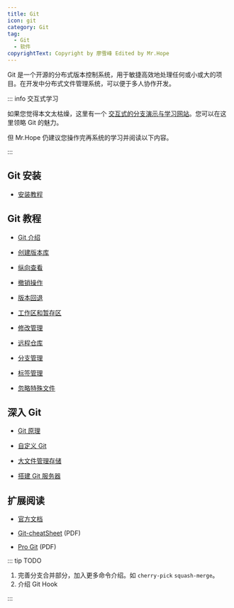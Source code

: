 ```yaml
---
title: Git
icon: git
category: Git
tag:
  - Git
  - 软件
copyrightText: Copyright by 廖雪峰 Edited by Mr.Hope
---
```


Git 是一个开源的分布式版本控制系统，用于敏捷高效地处理任何或小或大的项目。在开发中分布式文件管理系统，可以便于多人协作开发。

::: info 交互式学习

如果您觉得本文太枯燥，这里有一个 [交互式的分支演示与学习网站](http://learngitbranching.js.org/)。您可以在这里领略 Git 的魅力。

但 Mr.Hope 仍建议您操作完再系统的学习并阅读以下内容。

:::

<!-- more -->

## Git 安装

- [安装教程](install.md)

## Git 教程

- [Git 介绍](intro.md)

- [创建版本库](create-repo.md)

- [纵向查看](status.md)

- [撤销操作](recall.md)

- [版本回退](reset.md)

- [工作区和暂存区](working-directory.md)

- [修改管理](change.md)

- [远程仓库](remote.md)

- [分支管理](branch.md)

- [标签管理](tag.md)

- [忽略特殊文件](ignore.md)

## 深入 Git

- [Git 原理](working.md)

- [自定义 Git](custom.md)

- [大文件管理存储](gitLFS.md)

- [搭建 Git 服务器](server.md)

## 扩展阅读

- [官方文档](https://git-scm.com/doc)

- [Git-cheatSheet](https://mrhope.site/file/git/gitCheatSheet.pdf) (PDF)

- [Pro Git](https://mrhope.site/file/git/progit_v2.1.45.pdf) (PDF)

::: tip TODO

1. 完善分支合并部分，加入更多命令介绍。如 `cherry-pick` `squash-merge`。
1. 介绍 Git Hook

:::
